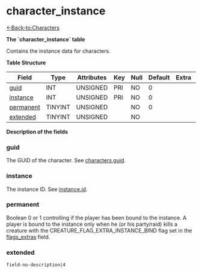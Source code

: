 # character\_instance

[<-Back-to:Characters](database-characters)

**The \`character\_instance\` table**

Contains the instance data for characters.

**Table Structure**

| Field          | Type    | Attributes | Key | Null | Default | Extra | Comment |
| -------------- | ------- | ---------- | --- | ---- | ------- | ----- | ------- |
| [guid][1]      | INT     | UNSIGNED   | PRI | NO   | 0       |       |         |
| [instance][2]  | INT     | UNSIGNED   | PRI | NO   | 0       |       |         |
| [permanent][3] | TINYINT | UNSIGNED   |     | NO   | 0       |       |         |
| [extended][4]  | TINYINT | UNSIGNED   |     | NO   |         |       |         |

[1]: #guid
[2]: #instance
[3]: #permanent
[4]: #extended

**Description of the fields**

### guid

The GUID of the character. See [characters.guid](characters#guid).

### instance

The instance ID. See [instance.id](instance#id).

### permanent

Boolean 0 or 1 controlling if the player has been bound to the instance. A player is bound to the instance only when he (or his party/raid) kills a creature with the CREATURE\_FLAG\_EXTRA\_INSTANCE\_BIND flag set in the [flags\_extras](creature-template#creature-template-flags-extra) field.

### extended

`field-no-description|4`
